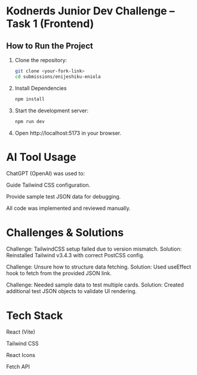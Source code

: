 # Kodnerds Junior Dev Challenge – Task 1 (Frontend)

##  How to Run the Project
1. Clone the repository:
   ```bash
   git clone <your-fork-link>
   cd submissions/enijeshiku-eniola
2. Install Dependencies
   ```bash 
   npm install
3. Start the development server:
    ```bash
    npm run dev
4. Open http://localhost:5173 in your browser.

# AI Tool Usage

ChatGPT (OpenAI) was used to:

Guide Tailwind CSS configuration.

Provide sample test JSON data for debugging.

All code was implemented and reviewed manually.

# Challenges & Solutions

Challenge: TailwindCSS setup failed due to version mismatch.
Solution: Reinstalled Tailwind v3.4.3 with correct PostCSS config.

Challenge: Unsure how to structure data fetching.
Solution: Used useEffect hook to fetch from the provided JSON link.

Challenge: Needed sample data to test multiple cards.
Solution: Created additional test JSON objects to validate UI rendering.

# Tech Stack

React (Vite)

Tailwind CSS

React Icons

Fetch API